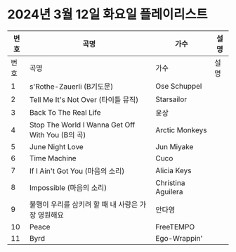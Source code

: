 # 2024년 3월 12일 화요일 플레이리스트

| 번호 | 곡명 | 가수 | 설명 |
|------|------|------|------|
| 번호 | 곡명 | 가수 | 설명 |
| 1 | s'Rothe-Zauerli (B기도문) | Ose Schuppel |  |
| 2 | Tell Me It's Not Over (타이틀 뮤직) | Starsailor |  |
| 3 | Back To The Real Life | 윤상 |  |
| 4 | Stop The World I Wanna Get Off With You (B의 곡) | Arctic Monkeys |  |
| 5 | June Night Love | Jun Miyake |  |
| 6 | Time Machine | Cuco |  |
| 7 | If I Ain't Got You (마음의 소리) | Alicia Keys |  |
| 8 | Impossible (마음의 소리) | Christina Aguilera |  |
| 9 | 불행이 우리를 삼키려 할 때 내 사랑은 가장 영원해요 | 안다영 |  |
| 10 | Peace | FreeTEMPO |  |
| 11 | Byrd | Ego-Wrappin' |  |
